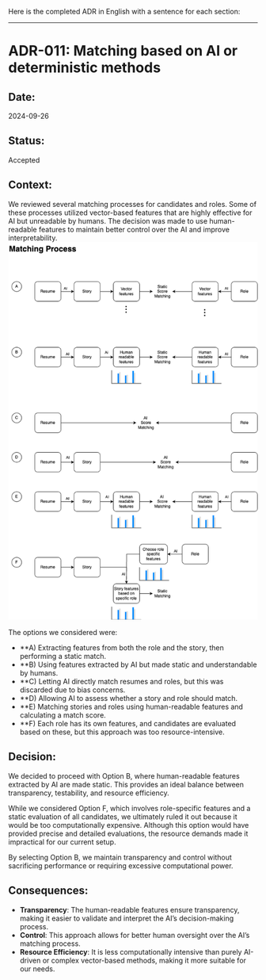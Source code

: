 Here is the completed ADR in English with a sentence for each section:

---

# ADR-011: Matching based on AI or deterministic methods

## Date:
2024-09-26

## Status:
Accepted

## Context:
We reviewed several matching processes for candidates and roles. Some of these processes utilized vector-based features that are highly effective for AI but unreadable by humans. The decision was made to use human-readable features to maintain better control over the AI and improve interpretability.
![Matching Process](./images/ADR-011-matching-process.png)

The options we considered were:
- **A) Extracting features from both the role and the story, then performing a static match.
- **B) Using features extracted by AI but made static and understandable by humans.
- **C) Letting AI directly match resumes and roles, but this was discarded due to bias concerns.
- **D) Allowing AI to assess whether a story and role should match.
- **E) Matching stories and roles using human-readable features and calculating a match score.
- **F) Each role has its own features, and candidates are evaluated based on these, but this approach was too resource-intensive.

## Decision:
We decided to proceed with Option B, where human-readable features extracted by AI are made static. This provides an ideal balance between transparency, testability, and resource efficiency.

While we considered Option F, which involves role-specific features and a static evaluation of all candidates, we ultimately ruled it out because it would be too computationally expensive. Although this option would have provided precise and detailed evaluations, the resource demands made it impractical for our current setup.

By selecting Option B, we maintain transparency and control without sacrificing performance or requiring excessive computational power.

## Consequences:
- **Transparency**: The human-readable features ensure transparency, making it easier to validate and interpret the AI’s decision-making process.
- **Control**: This approach allows for better human oversight over the AI’s matching process.
- **Resource Efficiency**: It is less computationally intensive than purely AI-driven or complex vector-based methods, making it more suitable for our needs.

